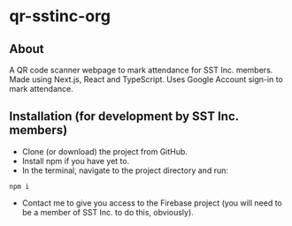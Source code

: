 # qr-sstinc-org

## About

A QR code scanner webpage to mark attendance for SST Inc. members. Made using Next.js, React and TypeScript. Uses Google Account sign-in to mark attendance.

## Installation (for development by SST Inc. members)

- Clone (or download) the project from GitHub.
- Install npm if you have yet to.
- In the terminal, navigate to the project directory and run:
```shell
npm i
```
- Contact me to give you access to the Firebase project (you will need to be a member of SST Inc. to do this, obviously).